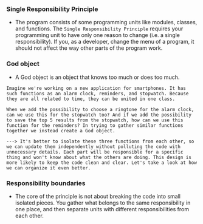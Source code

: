### Single Responsibility Principle
- The program consists of some programming units like modules, classes, and functions. The ```Single Responsibility Principle``` requires your programming unit to have only one reason to change (i.e. a single responsibility). If you, as a developer, change the menu of a program, it should not affect the way other parts of the program work.

### God object
- A God object is an object that knows too much or does too much.
```
Imagine we're working on a new application for smartphones. It has such functions as an alarm clock, reminders, and stopwatch. Because they are all related to time, they can be united in one class.

When we add the possibility to choose a ringtone for the alarm clock, can we use this for the stopwatch too? And if we add the possibility to save the top 5 results from the stopwatch, how can we use this function for the reminders? In trying to gather similar functions together we instead create a God object.

---> It's better to isolate these three functions from each other, so we can update them independently without polluting the code with unnecessary details. Each part will be responsible for a specific thing and won't know about what the others are doing. This design is more likely to keep the code clean and clear. Let's take a look at how we can organize it even better.
```

### Responsibility boundaries
- The core of the principle is not about breaking the code into small isolated pieces. You gather what belongs to the same responsibility in one place, and then separate units with different responsibilities from each other.